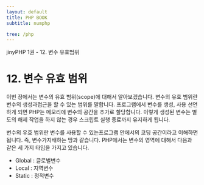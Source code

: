 ```yaml
---
layout: default
title: PHP BOOK
subtitle: numphp

tree: /php
---
```


jinyPHP 1권 - 12. 변수 유효범위

# 12. 변수 유효 범위
이번 장에서는 변수의 유효 범위(scope)에 대해서 알아보겠습니다. 변수의 유효 범위란 변수의 생성과접근을 할 수 있는 범위를 말합니다.
프로그램에서 변수를 생성, 사용 선언하게 되면 PHP는 메모리에 변수의 공간을 추가로 할당합니다. 이렇게 생성된 변수는 별도의 해제 작업을 하지 않는 경우 스크립트 실행 종료까지 유지하게 됩니다.

변수의 유효 범위란 변수를 사용할 수 있는프로그램 안에서의 코딩 공간이라고 이해하면 됩니다. 즉, 변수가지배하는 땅과 같습니다.
PHP에서는 변수의 영역에 대해서 다음과 같은 세 가지 타입을 가지고 있습니다.

* Global    : 글로벌변수
* Local      : 지역변수
* Static      : 정적변수
